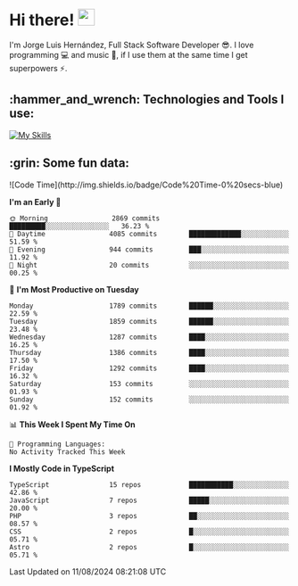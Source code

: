 <h1 align="left">
 <abc>
  <br>Hi there! <img src="https://user-images.githubusercontent.com/42378118/110234147-e3259600-7f4e-11eb-95be-0c4047144dea.gif" width="30"><br>
 </abc>
</h1>

I'm Jorge Luis Hernández, Full Stack Software Developer :sunglasses:. I love programming :computer: and music :musical_score:, if I use them at the same time I get superpowers :zap:. 


<h2 align="left">:hammer_and_wrench: Technologies and Tools I use:</h2>

[![My Skills](https://skillicons.dev/icons?i=js,ts,html,css,py,vue,react,next,nest,postgres,mysql)](https://skillicons.dev)

<h2 align="left">:grin: Some fun data:</h2>
<!--START_SECTION:waka-->
![Code Time](http://img.shields.io/badge/Code%20Time-0%20secs-blue)

**I'm an Early 🐤** 

```text
🌞 Morning                2869 commits        █████████░░░░░░░░░░░░░░░░   36.23 % 
🌆 Daytime                4085 commits        █████████████░░░░░░░░░░░░   51.59 % 
🌃 Evening                944 commits         ███░░░░░░░░░░░░░░░░░░░░░░   11.92 % 
🌙 Night                  20 commits          ░░░░░░░░░░░░░░░░░░░░░░░░░   00.25 % 
```
📅 **I'm Most Productive on Tuesday** 

```text
Monday                   1789 commits        ██████░░░░░░░░░░░░░░░░░░░   22.59 % 
Tuesday                  1859 commits        ██████░░░░░░░░░░░░░░░░░░░   23.48 % 
Wednesday                1287 commits        ████░░░░░░░░░░░░░░░░░░░░░   16.25 % 
Thursday                 1386 commits        ████░░░░░░░░░░░░░░░░░░░░░   17.50 % 
Friday                   1292 commits        ████░░░░░░░░░░░░░░░░░░░░░   16.32 % 
Saturday                 153 commits         ░░░░░░░░░░░░░░░░░░░░░░░░░   01.93 % 
Sunday                   152 commits         ░░░░░░░░░░░░░░░░░░░░░░░░░   01.92 % 
```


📊 **This Week I Spent My Time On** 

```text
💬 Programming Languages: 
No Activity Tracked This Week
```

**I Mostly Code in TypeScript** 

```text
TypeScript               15 repos            ███████████░░░░░░░░░░░░░░   42.86 % 
JavaScript               7 repos             █████░░░░░░░░░░░░░░░░░░░░   20.00 % 
PHP                      3 repos             ██░░░░░░░░░░░░░░░░░░░░░░░   08.57 % 
CSS                      2 repos             █░░░░░░░░░░░░░░░░░░░░░░░░   05.71 % 
Astro                    2 repos             █░░░░░░░░░░░░░░░░░░░░░░░░   05.71 % 
```




 Last Updated on 11/08/2024 08:21:08 UTC
<!--END_SECTION:waka-->

